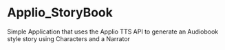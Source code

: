# Applio_StoryBook
Simple Application that uses the Applio TTS API to generate an Audiobook style story using Characters and a Narrator
